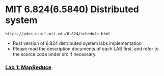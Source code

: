 # MIT 6.824(6.5840) Distributed system 
	https://pdos.csail.mit.edu/6.824/schedule.html
- Rust version of 6.824 distributed system labs implementation
- Please read the description documents of each LAB first, and refer to the source code under src if necessary.
  
### [Lab 1: MapReduce](./lab1/README.md)
